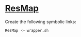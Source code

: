# [ResMap](https://hpc.nih.gov/apps/ResMap.html)

Create the following symbolic links:
```
ResMap -> wrapper.sh
```
